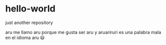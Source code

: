 # hello-world
just another repository

aru me llamo aru porque me gusta ser aru y aruariruri es una palabra mala en el idioma aru
:smiley:
